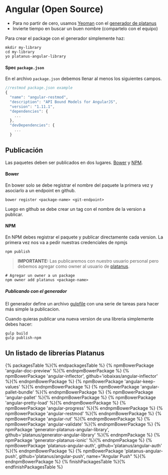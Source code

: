 # Angular (Open Source)

- Para no partir de cero, usamos [Yeoman](http://yeoman.io/) con el [generador de platanus](https://github.com/platanus/generator-angular-library)
- Invierte tiempo en buscar un buen nombre (compartelo con el equipo)

Para crear el package con el generador simplemente haz:

    mkdir my-library
    cd my-library
    yo platanus-angular-library

#### Spec `package.json`

En el archivo `package.json` debemos llenar al menos los siguientes campos.

```js
//restmod package.json example
{
  "name": "angular-restmod",
  "description": "API Bound Models for AngularJS",
  "version": "1.11.1",
  "dependencies": {
    ...
  },
  "devDependencies": {
    ...
  }
```

## Publicación

Las paquetes deben ser publicados en dos lugares. [Bower](https://bower.io) y [NPM](http://npmjs.com).

#### Bower

En bower solo se debe registrar el nombre del paquete la primera vez y asociarlo a un endpoint en github.

    bower register <package-name> <git-endpoint>

Luego en github se debe crear un tag con el nombre de la version a publicar.

#### NPM

En NPM debes registrar el paquete y publicar directamente cada version. La primera vez nos va a pedir nuestras credenciales de npmjs

    npm publish

> **IMPORTANTE:** Las publicaremos con nuestro usuario personal pero debemos agregar como owner al usuario de [platanus](https://npmjs.com/~platanus).

    # Agregar un owner a un package
    npm owner add platanus <package-name>

##### Publicando con el generador

El generador define un archivo [gulpfile](https://github.com/platanus/generator-angular-library/blob/master/generators/app/templates/base/gulpfile.js) con una serie de tareas para hacer más simple la publicacion.

Cuando quieras publicar una nueva version de una libreria simplemente debes hacer:

    gulp build
    gulp publish-npm

## Un listado de librerías Platanus

{% packagesTable %}{% endpackagesTable %}
  {% npmBowerPackage 'angular-doc-preview' %}{% endnpmBowerPackage %}
  {% npmBowerPackage 'angular-inflector', github='iobaixas/angular-inflector' %}{% endnpmBowerPackage %}
  {% npmBowerPackage 'angular-keep-values' %}{% endnpmBowerPackage %}
  {% npmBowerPackage 'angular-pallet-bundle' %}{% endnpmBowerPackage %}
  {% npmBowerPackage 'angular-pallet' %}{% endnpmBowerPackage %}
  {% npmBowerPackage 'angular-pretty-load' %}{% endnpmBowerPackage %}
  {% npmBowerPackage 'angular-progress' %}{% endnpmBowerPackage %}
  {% npmBowerPackage 'angular-restmod' %}{% endnpmBowerPackage %}
  {% npmBowerPackage 'angular-rut' %}{% endnpmBowerPackage %}
  {% npmBowerPackage 'angular-validate' %}{% endnpmBowerPackage %}
  {% npmPackage 'generator-platanus-angular-library', github='platanus/generator-angular-library' %}{% endnpmPackage %}
  {% npmPackage 'generator-platanus-ionic' %}{% endnpmPackage %}
  {% npmBowerPackage 'platanus-angular-auth', github='platanus/angular-auth' %}{% endnpmBowerPackage %}
  {% npmBowerPackage 'platanus-angular-push', github='platanus/angular-push', name="Angular Push" %}{% endnpmBowerPackage %}
{% finishPackagesTable %}{% endfinishPackagesTable %}
